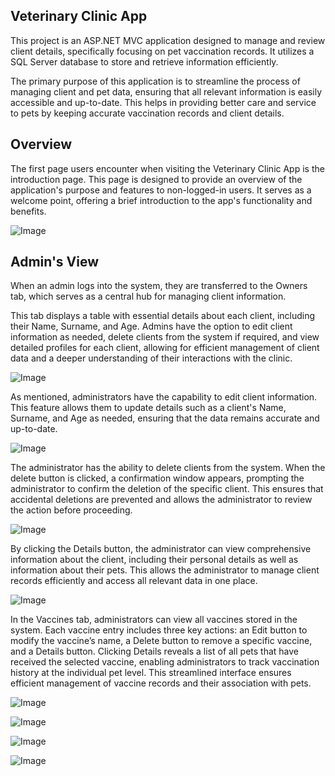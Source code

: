 <h2><b>Veterinary Clinic App</b></h2>

<p>This project is an ASP.NET MVC application designed to manage and review client details, specifically focusing on pet vaccination records. It utilizes a SQL Server database to store and retrieve information efficiently.</p>

<p>The primary purpose of this application is to streamline the process of managing client and pet data, ensuring that all relevant information is easily accessible and up-to-date. This helps in providing better care and service to pets by keeping accurate vaccination records and client details.</p>

<h2><b>Overview</b></h2>

<p>The first page users encounter when visiting the Veterinary Clinic App is the introduction page. This page is designed to provide an overview of the application's purpose and features to non-logged-in users. It serves as a welcome point, offering a brief introduction to the app's functionality and benefits.</p>

![Image](https://github.com/user-attachments/assets/ead13e15-a73d-440b-a041-05cf26c8e53b)

<h2><b>Admin's View</b></h2>

<p>When an admin logs into the system, they are transferred to the Owners tab, which serves as a central hub for managing client information. </p> 

<p>This tab displays a table with essential details about each client, including their Name, Surname, and Age. Admins have the option to edit client information as needed, delete clients from the system if required, and view detailed profiles for each client, allowing for efficient management of client data and a deeper understanding of their interactions with the clinic.</p>

![Image](https://github.com/user-attachments/assets/00f6641e-cf05-4e5b-904d-ee3564c8e907)

<p>As mentioned, administrators have the capability to edit client information. This feature allows them to update details such as a client's Name, Surname, and Age as needed, ensuring that the data remains accurate and up-to-date.</p>

![Image](https://github.com/user-attachments/assets/4d5825b3-4078-4f98-8a7b-db16085c82ad)

<p>The administrator has the ability to delete clients from the system. When the delete button is clicked, a confirmation window appears, prompting the administrator to confirm the deletion of the specific client. This ensures that accidental deletions are prevented and allows the administrator to review the action before proceeding.</p>

![Image](https://github.com/user-attachments/assets/1ef6ecb7-75fa-426c-9101-1fb1dc60ede0)

<p>By clicking the Details button, the administrator can view comprehensive information about the client, including their personal details as well as information about their pets. This allows the administrator to manage client records efficiently and access all relevant data in one place.</p>

![Image](https://github.com/user-attachments/assets/f6686eb5-e3a1-4552-9900-e44b00189a01)

<p>In the Vaccines tab, administrators can view all vaccines stored in the system. Each vaccine entry includes three key actions: an Edit button to modify the vaccine’s name, a Delete button to remove a specific vaccine, and a Details button. Clicking Details reveals a list of all pets that have received the selected vaccine, enabling administrators to track vaccination history at the individual pet level. This streamlined interface ensures efficient management of vaccine records and their association with pets.</p>

![Image](https://github.com/user-attachments/assets/92610178-5716-4fa6-b6be-effb39636f8f)

![Image](https://github.com/user-attachments/assets/66711e1e-589d-40c8-b080-1363447e1c41)

![Image](https://github.com/user-attachments/assets/545c5548-0cbf-4345-bb73-45926be975a9)

![Image](https://github.com/user-attachments/assets/14cefb69-8acd-4aa2-9126-d5314815a3e3)
